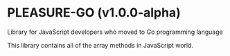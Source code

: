 # PLEASURE-GO (v1.0.0-alpha)

Library for JavaScript developers who moved to Go programming language

This library contains all of the array methods in JavaScript world.